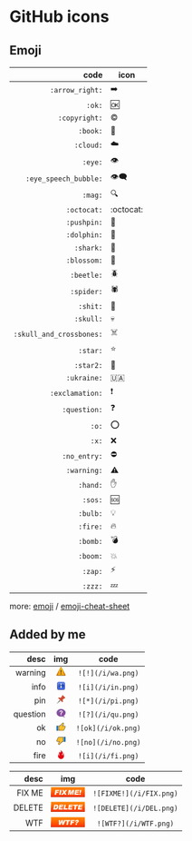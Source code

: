 GitHub icons
============

Emoji
-----

code  | icon
----: | ----
`:arrow_right:` | :arrow_right:
`:ok:` | :ok:
`:copyright:` | :copyright:
`:book:` | :book:
`:cloud:` | :cloud:
`:eye:` | :eye:
`:eye_speech_bubble:` | :eye_speech_bubble:
`:mag:` | :mag:
`:octocat:` | :octocat:
`:pushpin:` | :pushpin:
`:dolphin:` | :dolphin:
`:shark:` | :shark:
`:blossom:` | :blossom:
`:beetle:` | :beetle:
`:spider:` | :spider:
`:shit:` | :shit:
`:skull:` | :skull:
`:skull_and_crossbones:` | :skull_and_crossbones:
`:star:` | :star:
`:star2:` | :star2:
`:ukraine:` | :ukraine:
`:exclamation:` | :exclamation:
`:question:` | :question:
`:o:` | :o:
`:x:` | :x:
`:no_entry:` | :no_entry:
`:warning:` | :warning:
`:hand:` | :hand:
`:sos:` | :sos:
`:bulb:` | :bulb:
`:fire:` | :fire:
`:bomb:` | :bomb:
`:boom:` | :boom:
`:zap:` | :zap:
`:zzz:` | :zzz:

more: [emoji](https://help.github.com/en/github/writing-on-github/basic-writing-and-formatting-syntax#using-emoji) / [emoji-cheat-sheet](https://github.com/ikatyang/emoji-cheat-sheet)

Added by me
-----------

desc    |  img  | code 
 ---:    | :---: | :---:
warning  | ![!](/i/wa.png) | `![!](/i/wa.png)`
info     | ![i](/i/in.png) | `![i](/i/in.png)`
pin      | ![i](/i/pi.png) | `![*](/i/pi.png)`
question | ![?](/i/qu.png) | `![?](/i/qu.png)`
ok       | ![i](/i/ok.png) | `![ok](/i/ok.png)`
no       | ![i](/i/no.png) | `![no](/i/no.png)`
fire     | ![i](/i/fi.png) | `![i](/i/fi.png)`


 desc    |  img  | code 
 ---:    | :---: | :---:
FIX ME   | ![!](/i/FIX.png) | `![FIXME!](/i/FIX.png)`
DELETE   | ![i](/i/DEL.png) | `![DELETE](/i/DEL.png)`
WTF      | ![?](/i/WTF.png) | `![WTF?](/i/WTF.png)`
